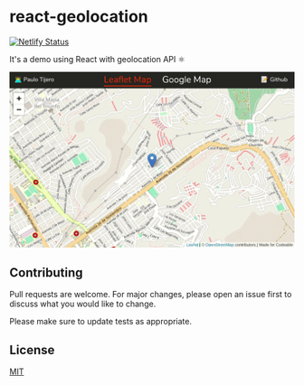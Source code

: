 # react-geolocation

[![Netlify Status](https://api.netlify.com/api/v1/badges/d2235208-08c2-4a12-9460-30434c4c3e9d/deploy-status)](https://app.netlify.com/sites/react-geolocation/deploys)

It's a demo using React with geolocation API ⚛

![](/public/assets/img/desktop.gif)

## Contributing

Pull requests are welcome. For major changes, please open an issue first to discuss what you would like to change.

Please make sure to update tests as appropriate.

## License

[MIT](/LICENSE)
